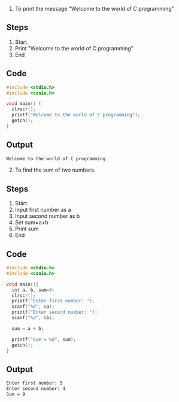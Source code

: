 1. To print the message "Welcome to the world of C programming"

## Steps
1. Start
2. Print "Welcome to the world of C programming"
3. End

## Code
```c
#include <stdio.h>
#include <conio.h>

void main() {
  clrscr();
  printf("Welcome to the world of C programming");
  getch();
}
```

## Output
```bash
Welcome to the world of C programming
```

2. To find the sum of two numbers.

## Steps
1. Start
2. Input first number as a
3. Input second number as b
4. Set sum=a+b
5. Print sum
6. End

## Code
```c
#include <stdio.h>
#include <conio.h>

void main(){
  int a, b, sum=0;
  clrscr();
  printf("Enter first number: ");
  scanf("%d", &a);
  printf("Enter second number: ");
  scanf("%d", &b);

  sum = a + b;

  printf("Sum = %d", sum);
  getch();
}
```

## Output
```bash
Enter first number: 5
Enter second number: 4
Sum = 9
```
